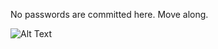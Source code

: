 No passwords are committed here. Move along.


![Alt Text](https://i.giphy.com/media/l2JJKs3I69qfaQleE/giphy.webp)
